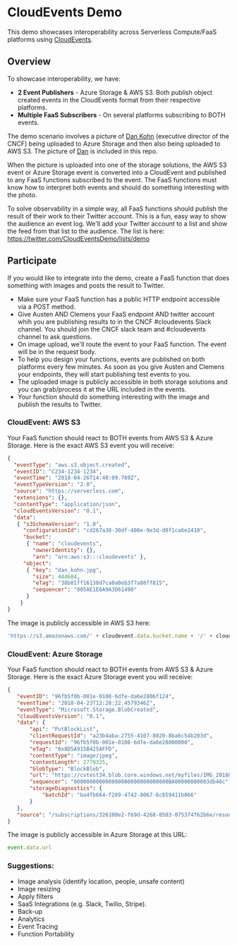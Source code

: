 # CloudEvents Demo

This demo showcases interoperability across Serverless Compute/FaaS platforms using [CloudEvents](https://www.github.com/cloudevents/spec).

## Overview

To showcase interoperability, we have:

* **2 Event Publishers** - Azure Storage & AWS S3.  Both publish object created events in the CloudEvents format from their respective platforms.
* **Multiple FaaS Subscribers** - On several platforms subscribing to BOTH events.

The demo scenario involves a picture of [Dan Kohn](./dan_kohn.jpg) (executive director of the CNCF) being uploaded to Azure Storage and then also being uploaded to AWS S3.  The picture of [Dan](./dan_kohn.jpg) is included in this repo.

When the picture is uploaded into one of the storage solutions, the AWS S3 event or Azure Storage event is converted into a CloudEvent and published to any FaaS functions subscribed to the event.  The FaaS functions must know how to interpret both events and should do something interesting with the photo.  

To solve observability in a simple way, all FaaS functions should publish the result of their work to their Twitter account.  This is a fun, easy way to show the audience an event log.  We'll add your Twitter account to a list and show the feed from that list to the audience.  The list is here: https://twitter.com/CloudEventsDemo/lists/demo

## Participate

If you would like to integrate into the demo, create a FaaS function that does something with images and posts the result to Twitter.

* Make sure your FaaS function has a public HTTP endpoint accessible via a POST method.
* Give Austen AND Clemens your FaaS endpoint AND twitter account whih you are publishing results to in the CNCF #cloudevents Slack channel.  You should join the CNCF slack team and #cloudevents channel to ask questions.
* On image upload, we'll route the event to your FaaS function.  The event will be in the request body.
* To help you design your functions, events are published on both platforms every few minutes.  As soon as you give Austen and Clemens your endpoints, they will start publishing test events to you.
* The uploaded image is publicly accessible in both storage solutions and you can grab/process it at the URL included in the events.
* Your function should do something interesting with the image and publish the results to Twitter.

### CloudEvent: AWS S3

Your FaaS function should react to BOTH events from AWS S3 & Azure Storage.  Here is the exact AWS S3 event you will receive:

```json
{
  "eventType": "aws.s3.object.created",
  "eventID": "C234-1234-1234",
  "eventTime": "2018-04-26T14:48:09.769Z",
  "eventTypeVersion": "2.0",
  "source": "https://serverless.com",
  "extensions": {},
  "contentType": "application/json",
  "cloudEventsVersion": "0.1",
  "data":
   { "s3SchemaVersion": "1.0",
     "configurationId": "cd267a38-30df-400e-9e3d-d0f1ca6e2410",
     "bucket":
      { "name": "cloudevents",
        "ownerIdentity": {},
        "arn": "arn:aws:s3:::cloudevents" },
     "object":
      { "key": "dan_kohn.jpg",
        "size": 444684,
        "eTag": "38b01ff16138d7ca0a0eb3f7a88ff815",
        "sequencer": "005AE1E6A9A3D61490"
      }
    }
}
```

The image is publicly accessible in AWS S3 here:

```javascript
'https://s3.amazonaws.com/' + cloudevent.data.bucket.name + '/' + cloudevent.data.object.key
```

### CloudEvent: Azure Storage

Your FaaS function should react to BOTH events from AWS S3 & Azure Storage.  Here is the exact Azure Storage event you will receive:

```json
{
   "eventID": "96fb5f0b-001e-0108-6dfe-da6e2806f124",
   "eventTime": "2018-04-23T12:28:22.4579346Z",
   "eventType": "Microsoft.Storage.BlobCreated",
   "cloudEventsVersion": "0.1",
   "data": {
       "api": "PutBlockList",
       "clientRequestId": "a23b4aba-2755-4107-8020-8ba6c54b203d",
       "requestId": "96fb5f0b-001e-0108-6dfe-da6e28000000",
       "eTag": "0x8D5A915B425AFFD",
       "contentType": "image/jpeg",
       "contentLength": 2779325,
       "blobType": "BlockBlob",
       "url": "https://cvtest34.blob.core.windows.net/myfiles/IMG_20180224_0004.jpg",
       "sequencer": "000000000000000000000000000000BA00000000003db46c",
       "storageDiagnostics": {
           "batchId": "ba4fb664-f289-4742-8067-6c859411b066"
       }
   },
   "source": "/subscriptions/326100e2-f69d-4268-8503-075374f62b6e/resourceGroups/cvtest34/providers/Microsoft.Storage/storageAccounts/cvtest34#/blobServices/default/containers/myfiles/blobs/IMG_20180224_0004.jpg"
}
```

The image is publicly accessible in Azure Storage at this URL:

```javascript
event.data.url
```

### Suggestions:

* Image analysis (identify location, people, unsafe content)
* Image resizing
* Apply filters
* SaaS Integrations (e.g. Slack, Twilio, Stripe).
* Back-up
* Analytics
* Event Tracing
* Function Portability
